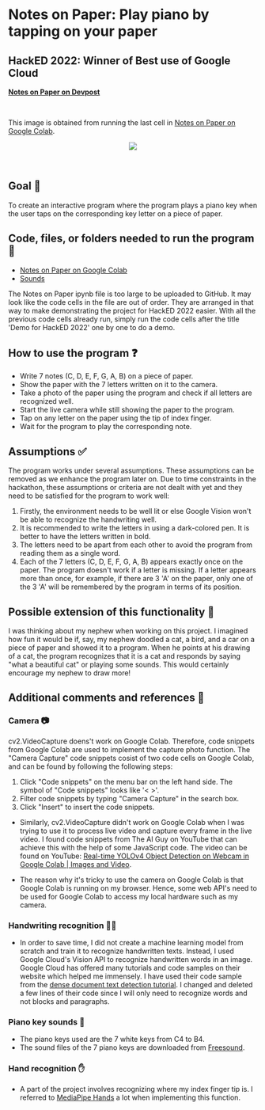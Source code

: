 # Notes on Paper: Play piano by tapping on your paper
## HackED 2022: Winner of Best use of Google Cloud
<a href="https://devpost.com/software/notes-on-paper" target="_blank"><strong>Notes on Paper on Devpost</strong></a>

<br>

This image is obtained from running the last cell in <a href="https://colab.research.google.com/drive/1WMJ6wPWb0A0mwZyL16_OsF6U3sDkQkrc?usp=sharing" target="_blank">Notes on Paper on Google Colab</a>.
<p align="center">
  <img src = "https://user-images.githubusercontent.com/46462603/150085986-a0122580-be7c-4ca5-9367-2bb26f142de3.jpeg">
</p>          

<br>

## Goal 🎯
To create an interactive program where the program plays a piano key when the user taps on the corresponding key letter on a piece of paper.

## Code, files, or folders needed to run the program 📁
- <a href="https://colab.research.google.com/drive/1WMJ6wPWb0A0mwZyL16_OsF6U3sDkQkrc?usp=sharing" target="_blank">Notes on Paper on Google Colab</a>
- <a href="https://github.com/ZhengEnThan/Notes-on-paper/tree/main/Sounds" target="_blank">Sounds</a>

The Notes on Paper ipynb file is too large to be uploaded to GitHub. It may look like the code cells in the file are out of order. They are arranged in that way to make demonstrating the project for HackED 2022 easier. With all the previous code cells already run, simply run the code cells after the title 'Demo for HackED 2022' one by one to do a demo. 

## How to use the program ❓
- Write 7 notes (C, D, E, F, G, A, B) on a piece of paper.
- Show the paper with the 7 letters written on it to the camera.
- Take a photo of the paper using the program and check if all letters are recognized well.
- Start the live camera while still showing the paper to the program.
- Tap on any letter on the paper using the tip of index finger. 
- Wait for the program to play the corresponding note. 

## Assumptions ✅
The program works under several assumptions. These assumptions can be removed as we enhance the program later on. Due to time constraints in the hackathon, these assumptions or criteria are not dealt with yet and they need to be satisfied for the program to work well:
1. Firstly, the environment needs to be well lit or else Google Vision won't be able to recognize the handwriting well.
2. It is recommended to write the letters in using a dark-colored pen. It is better to have the letters written in bold.
3. The letters need to be apart from each other to avoid the program from reading them as a single word.
4. Each of the 7 letters (C, D, E, F, G, A, B) appears exactly once on the paper. The program doesn't work if a letter is missing. If a letter appears more than once, for example, if there are 3 'A' on the paper, only one of the 3 'A' will be remembered by the program in terms of its position.

## Possible extension of this functionality 🚀
I was thinking about my nephew when working on this project. I imagined how fun it would be if, say, my nephew doodled a cat, a bird, and a car on a piece of paper and showed it to a program. When he points at his drawing of a cat, the program recognizes that it is a cat and responds by saying "what a beautiful cat" or playing some sounds. This would certainly encourage my nephew to draw more!

## Additional comments and references 💬
### Camera 📷
cv2.VideoCapture doens't work on Google Colab. Therefore, code snippets from Google Colab are used to implement the capture photo function. The "Camera Capture" code snippets cosist of two code cells on Google Colab, and can be found by following the following steps:
1. Click "Code snippets" on the menu bar on the left hand side. The symbol of "Code snippets" looks like '< >'.
2. Filter code snippets by typing "Camera Capture" in the search box. 
3. Click "Insert" to insert the code snippets.

- Similarly, cv2.VideoCapture didn't work on Google Colab when I was trying to use it to process live video and capture every frame in the live video. I found code snippets from The AI Guy on YouTube that can achieve this with the help of some JavaScript code. The video can be found on YouTube: <a href="https://www.youtube.com/watch?v=ebAykr9YZ30" target="_blank">Real-time YOLOv4 Object Detection on Webcam in Google Colab | Images and Video</a>.

- The reason why it's tricky to use the camera on Google Colab is that Google Colab is running on my browser. Hence, some web API's need to be used for Google Colab to access my local hardware such as my camera.

### Handwriting recognition ✍🏻
- In order to save time, I did not create a machine learning model from scratch and train it to recognize handwritten texts. Instead, I used Google Cloud's Vision API to recognize handwritten words in an image. Google Cloud has offered many tutorials and code samples on their website which helped me immensely. I have used their code sample from the <a href="https://cloud.google.com/vision/docs/fulltext-annotations" target="_blank">dense document text detection tutorial</a>. I changed and deleted a few lines of their code since I will only need to recognize words and not blocks and paragraphs.

### Piano key sounds 🎹
- The piano keys used are the 7 white keys from C4 to B4.
- The sound files of the 7 piano keys are downloaded from <a href="https://freesound.org/people/Tesabob2001/packs/12995/" target="_blank">Freesound</a>. 

### Hand recognition ✋
- A part of the project involves recognizing where my index finger tip is. I referred to <a href="https://google.github.io/mediapipe/solutions/hands.html" target="_blank">MediaPipe Hands</a> a lot when implementing this function.
